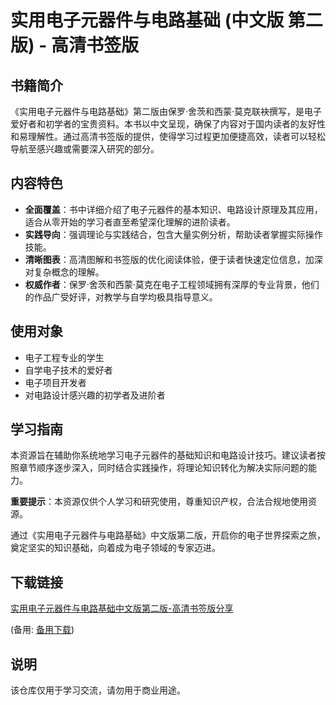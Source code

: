 # 实用电子元器件与电路基础 (中文版 第二版) - 高清书签版

## 书籍简介

《实用电子元器件与电路基础》第二版由保罗·舍茨和西蒙·莫克联袂撰写，是电子爱好者和初学者的宝贵资料。本书以中文呈现，确保了内容对于国内读者的友好性和易理解性。通过高清书签版的提供，使得学习过程更加便捷高效，读者可以轻松导航至感兴趣或需要深入研究的部分。

## 内容特色

- **全面覆盖**：书中详细介绍了电子元器件的基本知识、电路设计原理及其应用，适合从零开始的学习者直至希望深化理解的进阶读者。
- **实践导向**：强调理论与实践结合，包含大量实例分析，帮助读者掌握实际操作技能。
- **清晰图表**：高清图解和书签版的优化阅读体验，便于读者快速定位信息，加深对复杂概念的理解。
- **权威作者**：保罗·舍茨和西蒙·莫克在电子工程领域拥有深厚的专业背景，他们的作品广受好评，对教学与自学均极具指导意义。

## 使用对象

- 电子工程专业的学生
- 自学电子技术的爱好者
- 电子项目开发者
- 对电路设计感兴趣的初学者及进阶者

## 学习指南

本资源旨在辅助你系统地学习电子元器件的基础知识和电路设计技巧。建议读者按照章节顺序逐步深入，同时结合实践操作，将理论知识转化为解决实际问题的能力。

**重要提示**：本资源仅供个人学习和研究使用，尊重知识产权，合法合规地使用资源。

通过《实用电子元器件与电路基础》中文版第二版，开启你的电子世界探索之旅，奠定坚实的知识基础，向着成为电子领域的专家迈进。

## 下载链接
[实用电子元器件与电路基础中文版第二版-高清书签版分享](https://pan.quark.cn/s/c7cd310f5b2f) 

(备用: [备用下载](https://pan.baidu.com/s/1IB-uNhV77RzXoAdPvKUF8g?pwd=1234))

## 说明

该仓库仅用于学习交流，请勿用于商业用途。
